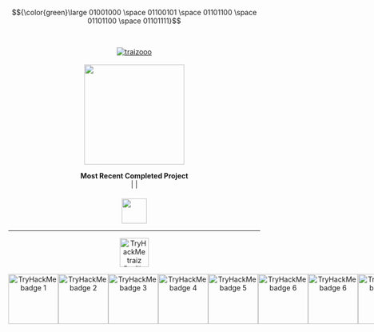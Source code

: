 $${\color{green}\large 01001000 \space 01100101 \space 01101100 \space 01101100 \space 01101111}$$

<br>

<p align="center"> <a href="https://github.com/ryo-ma/github-profile-trophy"><img src="https://github-profile-trophy.vercel.app/?username=traizooo&theme=matrix&no-frame=true&no-bg=true&margin-w=4&column=7&row=1" alt="traizooo" /><br><br>


<a href="https://github.com/anuraghazra/github-readme-stats">
  <img height=200 align="center" src="https://github-readme-stats.vercel.app/api?username=traizooo&theme=chartreuse-dark&show_icons=true&hide_border=true&icon_color=00ff00&title_color=48bf53&border_radius=10" />
</a>

<div align="center">
<b>Most Recent Completed Project</b><br>
                |
                |<br>
  <a href="https://albertowsiejew.com"><img src="https://assets.awwwards.com/awards/element/2022/09/6313eaf4b41bd275260216.png" height=50 style="margin-top: 20"/></a>
</div>

---

<div align="center" dir="auto">
  
  <a href="https://tryhackme.com/p/traiz" rel="nofollow"><img height="58" title="TryHackMe Profile" alt="TryHackMe traiz Profile" src="https://tryhackme-badges.s3.amazonaws.com/traiz.png?0" data-canonical-src="https://tryhackme-badges.s3.amazonaws.com/traiz.png" style="max-width: 100%;"></a>
</div>

<div style="display: flex; justify-content: space-between;" align="center">
  <a href="https://tryhackme.com/traiz/badges/koth-game" rel="nofollow"><img title="king" alt="TryHackMe badge 1" src="https://tryhackme.com/img/badges/king.svg" width="100" data-canonical-src="https://tryhackme.com/traiz/badges/koth-game" style="max-width: 100%;"></a>
  <a href="https://tryhackme.com/traiz/badges/intro-to-pentesting" rel="nofollow"><img title="intro-to-pentesting" alt="TryHackMe badge 2" src="https://tryhackme.com/img/badges/introtooffensivesecurity.svg" width="100" data-canonical-src="https://tryhackme.com/traiz/badges/intro-to-pentesting" style="max-width: 100%;"></a>
  <a href="https://tryhackme.com/traiz/badges/terminaled" rel="nofollow"><img title="linux" alt="TryHackMe badge 3" src="https://tryhackme.com/img/badges/linux.svg" width="100" data-canonical-src="https://tryhackme.com/traiz/badges/terminaled" style="max-width: 100%;"></a>
  <a href="https://tryhackme.com/traiz/badges/first-4-rooms" rel="nofollow"><img title="4-rooms" alt="TryHackMe badge 4" src="https://tryhackme.com/img/badges/firstfour.svg" width="100" data-canonical-src="https://tryhackme.com/traiz/badges/first-4-rooms" style="max-width: 100%;"></a>
  <a href="https://tryhackme.com/traiz/badges/web-fund" rel="nofollow"><img title="webbed" alt="TryHackMe badge 5" src="https://tryhackme.com/img/badges/webbed.svg" width="100" data-canonical-src="https://tryhackme.com/traiz/badges/web-fund" style="max-width: 100%;"></a>
  <a href="https://tryhackme.com/traiz/badges/intro-to-security-engineering" rel="nofollow"><img title="webbed" alt="TryHackMe badge 6" src="https://tryhackme.com/img/badges/introtosecurityengineering.svg" width="100" data-canonical-src="https://tryhackme.com/traiz/badges/intro-to-security-engineering" style="max-width: 100%;"></a>
  <a href="https://tryhackme.com/traiz/badges/hash-cracker" rel="nofollow"><img title="webbed" alt="TryHackMe badge 6" src="https://tryhackme.com/img/badges/hashcracker.svg" width="100" data-canonical-src="https://tryhackme.com/traiz/badges/hash-cracker" style="max-width: 100%;"></a>
  <a href="https://tryhackme.com/traiz/badges/7-day-streak" rel="nofollow"><img title="webbed" alt="TryHackMe badge 6" src="https://tryhackme.com/img/badges/streak7.svg" width="100" data-canonical-src="https://tryhackme.com/traiz/badges/7-day-streak" style="max-width: 100%;"></a>
</div>
